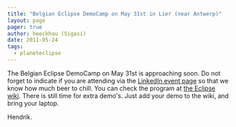 ```yaml
---
title: "Belgian Eclipse DemoCamp on May 31st in Lier (near Antwerp)"
layout: page 
pager: true
author: heeckhau (Sigasi)
date: 2011-05-24
tags: 
  - planeteclipse
---
```

<div class="content">
<p>The Belgian Eclipse DemoCamp on May 31st is approaching soon. Do not forget to indicate if you are attending via the <a href="http://events.linkedin.com/Belgian-Eclipse-Users-Group-Democamp/pub/589787" class="elf-external elf-icon">LinkedIn event page</a> so that we know how much beer to chill. You can check the program at <a href="http://wiki.eclipse.org/Eclipse_DemoCamps_Indigo_2011/Lier" class="elf-external elf-icon">the Eclipse wiki</a>. There is still time for extra demo's. Just add your demo to the wiki, and bring your laptop. </p><p>Hendrik.</p>  </div>

